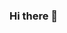 ### Hi there 👋

<!--
**Rocky43007/Rocky43007** is a ✨ _special_ ✨ repository because its `README.md` (this file) appears on your GitHub profile.

[![Anurag's github stats](https://github-readme-stats.vercel.app/api?username=Rocky43007)](https://github.com/anuraghazra/github-readme-stats)

Here are some ideas to get you started:

- 🔭 I’m currently working on the [Glasses for Blind Project] (https://www.github.com/Rocky43007/GlassesForBlind) and [Rockibot] (https://www.github.com/Rocky43007/Rockibot).
- 🌱 I’m currently learning Javascript
- 📫 How to reach me: Discord at [Rocky43007#7727] (https://discord.com/users/361212545924595712).
- ⚡ Fun fact: I made a [voice assistant] (https://github.com/Rocky43007/Voice-Assistant-For-Linux) in a week using Python 2!
-->
